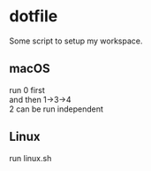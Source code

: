 # dotfile
Some script to setup my workspace.

## macOS
run 0 first  
and then 1->3->4  
2 can be run independent

## Linux
run linux.sh

